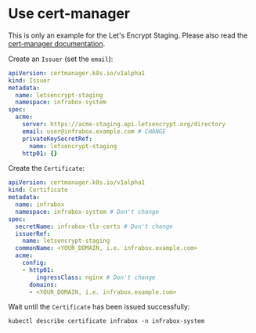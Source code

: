 # Use cert-manager

This is only an example for the Let's Encrypt Staging. Please also read the [cert-manager documentation](https://github.com/jetstack/cert-manager/blob/master/docs/user-guides/acme-http-validation.md).

Create an `Issuer` (set the `email`):

```yaml
apiVersion: certmanager.k8s.io/v1alpha1
kind: Issuer
metadata:
  name: letsencrypt-staging
  namespace: infrabox-system
spec:
  acme:
    server: https://acme-staging.api.letsencrypt.org/directory
    email: user@infrabox.example.com # CHANGE
    privateKeySecretRef:
      name: letsencrypt-staging
    http01: {}
```

Create the `Certificate`:

```yaml
apiVersion: certmanager.k8s.io/v1alpha1
kind: Certificate
metadata:
  name: infrabox
  namespace: infrabox-system # Don't change
spec:
  secretName: infrabox-tls-certs # Don't change
  issuerRef:
    name: letsencrypt-staging
  commonName: <YOUR_DOMAIN, i.e. infrabox.example.com>
  acme:
    config:
    - http01:
        ingressClass: nginx # Don't change
      domains:
      - <YOUR_DOMAIN, i.e. infrabox.example.com>
```

Wait until the `Certificate` has been issued successfully:

	kubectl describe certificate infrabox -n infrabox-system

